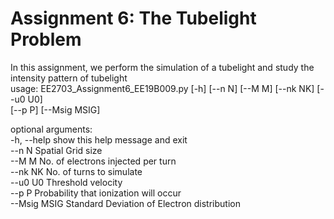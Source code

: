 # Assignment 6: The Tubelight Problem
In this assignment, we perform the simulation of a tubelight and study the intensity pattern of tubelight<br>
usage: EE2703_Assignment6_EE19B009.py [-h] [--n N] [--M M] [--nk NK] [--u0 U0] <br>
                                      [--p P] [--Msig MSIG] <br>

optional arguments: <br>
  -h, --help   show this help message and exit <br>
  --n N        Spatial Grid size <br>
  --M M        No. of electrons injected per turn <br>
  --nk NK      No. of turns to simulate<br>
  --u0 U0      Threshold velocity<br>
  --p P        Probability that ionization will occur<br>
  --Msig MSIG  Standard Deviation of Electron distribution<br>
